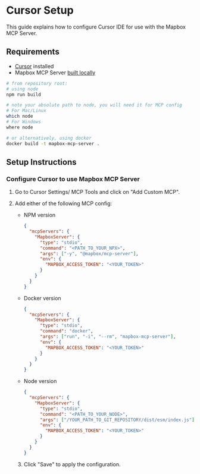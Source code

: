 # Cursor Setup

This guide explains how to configure Cursor IDE for use with the Mapbox MCP Server.

## Requirements

- [Cursor](https://www.cursor.com/) installed
- Mapbox MCP Server [built locally](../README.md#Inspecting-server)

```sh
# from repository root:
# using node
npm run build

# note your absolute path to node, you will need it for MCP config
# For Mac/Linux
which node
# For Windows
where node

# or alternatively, using docker
docker build -t mapbox-mcp-server .
```

## Setup Instructions

### Configure Cursor to use Mapbox MCP Server

1. Go to Cursor Settings/ MCP Tools and click on "Add Custom MCP".
2. Add either of the following MCP config:

   - NPM version
     ```json
     {
       "mcpServers": {
         "MapboxServer": {
           "type": "stdio",
           "command": "<PATH_TO_YOUR_NPX>",
           "args": ["-y", "@mapbox/mcp-server"],
           "env": {
             "MAPBOX_ACCESS_TOKEN": "<YOUR_TOKEN>"
           }
         }
       }
     }
     ```
   - Docker version
     ```json
     {
       "mcpServers": {
         "MapboxServer": {
           "type": "stdio",
           "command": "docker",
           "args": ["run", "-i", "--rm", "mapbox-mcp-server"],
           "env": {
             "MAPBOX_ACCESS_TOKEN": "<YOUR_TOKEN>"
           }
         }
       }
     }
     ```
   - Node version
     ```json
     {
       "mcpServers": {
         "MapboxServer": {
           "type": "stdio",
           "command": "<PATH_TO_YOUR_NODE>",
           "args": ["/YOUR_PATH_TO_GIT_REPOSITORY/dist/esm/index.js"],
           "env": {
             "MAPBOX_ACCESS_TOKEN": "<YOUR_TOKEN>"
           }
         }
       }
     }
     ```

   3. Click "Save" to apply the configuration.
